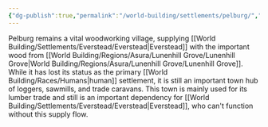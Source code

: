 ```yaml
---
{"dg-publish":true,"permalink":"/world-building/settlements/pelburg/","created":"2024-05-29T18:03:55.724-04:00","updated":"2025-03-31T22:15:49.929-04:00"}
---
```


Pelburg remains a vital woodworking village, supplying [[World Building/Settlements/Everstead/Everstead\|Everstead]] with the important wood from [[World Building/Regions/Asura/Lunenhill Grove/Lunenhill Grove\|World Building/Regions/Asura/Lunenhill Grove/Lunenhill Grove]]. While it has lost its status as the primary [[World Building/Races/Humans\|human]] settlement, it is still an important town hub of loggers, sawmills, and trade caravans. This town is mainly used for its lumber trade and still is an important dependency for [[World Building/Settlements/Everstead/Everstead\|Everstead]], who can't function without this supply flow. 